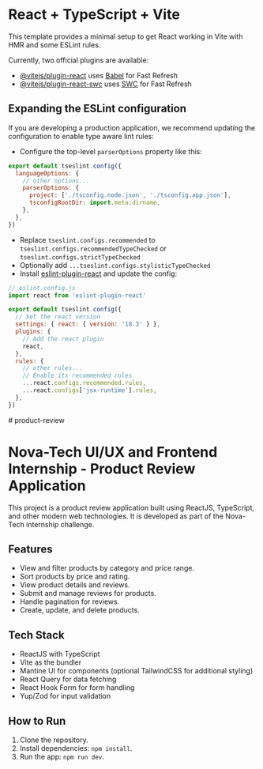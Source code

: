 # React + TypeScript + Vite

This template provides a minimal setup to get React working in Vite with HMR and some ESLint rules.

Currently, two official plugins are available:

- [@vitejs/plugin-react](https://github.com/vitejs/vite-plugin-react/blob/main/packages/plugin-react/README.md) uses [Babel](https://babeljs.io/) for Fast Refresh
- [@vitejs/plugin-react-swc](https://github.com/vitejs/vite-plugin-react-swc) uses [SWC](https://swc.rs/) for Fast Refresh

## Expanding the ESLint configuration

If you are developing a production application, we recommend updating the configuration to enable type aware lint rules:

- Configure the top-level `parserOptions` property like this:

```js
export default tseslint.config({
  languageOptions: {
    // other options...
    parserOptions: {
      project: ['./tsconfig.node.json', './tsconfig.app.json'],
      tsconfigRootDir: import.meta.dirname,
    },
  },
})
```

- Replace `tseslint.configs.recommended` to `tseslint.configs.recommendedTypeChecked` or `tseslint.configs.strictTypeChecked`
- Optionally add `...tseslint.configs.stylisticTypeChecked`
- Install [eslint-plugin-react](https://github.com/jsx-eslint/eslint-plugin-react) and update the config:

```js
// eslint.config.js
import react from 'eslint-plugin-react'

export default tseslint.config({
  // Set the react version
  settings: { react: { version: '18.3' } },
  plugins: {
    // Add the react plugin
    react,
  },
  rules: {
    // other rules...
    // Enable its recommended rules
    ...react.configs.recommended.rules,
    ...react.configs['jsx-runtime'].rules,
  },
})
```
#   p r o d u c t - r e v i e w 
 
 









# Nova-Tech UI/UX and Frontend Internship - Product Review Application

This project is a product review application built using ReactJS, TypeScript, and other modern web technologies. It is developed as part of the Nova-Tech internship challenge.

## Features
- View and filter products by category and price range.
- Sort products by price and rating.
- View product details and reviews.
- Submit and manage reviews for products.
- Handle pagination for reviews.
- Create, update, and delete products.

## Tech Stack
- ReactJS with TypeScript
- Vite as the bundler
- Mantine UI for components (optional TailwindCSS for additional styling)
- React Query for data fetching
- React Hook Form for form handling
- Yup/Zod for input validation

## How to Run
1. Clone the repository.
2. Install dependencies: `npm install`.
3. Run the app: `npm run dev`.
